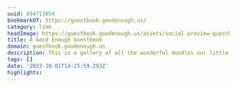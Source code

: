 ```yaml
---
uuid: 654711654
bookmarkOf: https://guestbook.goodenough.us/
category: link
headImage: https://guestbook.goodenough.us/assets/social-preview-guestbook-8ee2746e0b2758f94c534b9d9350a0caf4a6dbc05b7e9ebc8b71600131078d29.jpg
title: A Good Enough Guestbook
domain: guestbook.goodenough.us
description: This is a gallery of all the wonderful doodles our little printer received.
tags: []
date: '2023-10-01T14:15:59.293Z'
highlights: 
---
```




